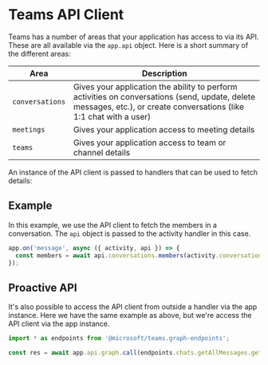 # Teams API Client

Teams has a number of areas that your application has access to via its API. These are all available via the `app.api` object. Here is a short summary of the different areas:

| Area | Description |
|------|-------------|
| `conversations` | Gives your application the ability to perform activities on conversations (send, update, delete messages, etc.), or create conversations (like 1:1 chat with a user) |
| `meetings` | Gives your application access to meeting details |
| `teams` | Gives your application access to team or channel details |


An instance of the API client is passed to handlers that can be used to fetch details:

## Example

In this example, we use the API client to fetch the members in a conversation. The `api` object is passed to the activity handler in this case.

```typescript
app.on('message', async ({ activity, api }) => {
  const members = await api.conversations.members(activity.conversation.id).get();
});
```

## Proactive API

It's also possible to access the API client from outside a handler via the app instance. Here we have the same example as above, but we're access the API client via the app instance.

```typescript
import * as endpoints from '@microsoft/teams.graph-endpoints';

const res = await app.api.graph.call(endpoints.chats.getAllMessages.get);
```


